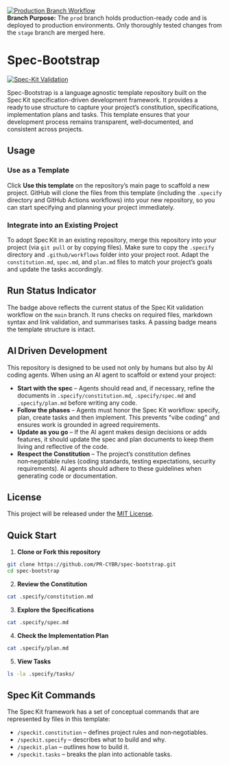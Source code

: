 [![Production Branch Workflow](https://github.com/PR-CYBR/spec-bootstrap/actions/workflows/prod.yml/badge.svg?branch=prod)](https://github.com/PR-CYBR/spec-bootstrap/actions/workflows/prod.yml)  
**Branch Purpose:** The `prod` branch holds production-ready code and is deployed to production environments. Only thoroughly tested changes from the `stage` branch are merged here.
# Spec-Bootstrap  
[![Spec-Kit Validation](https://github.com/PR-CYBR/spec-bootstrap/actions/workflows/spec-kit.yml/badge.svg)](https://github.com/PR-CYBR/spec-bootstrap/actions/workflows/spec-kit.yml)  

Spec-Bootstrap is a language agnostic template repository built on the Spec Kit specification-driven development framework. It provides a ready to use structure to capture your project’s constitution, specifications, implementation plans and tasks. This template ensures that your development process remains transparent, well‑documented, and consistent across projects.  

## Usage  
### Use as a Template  
Click **Use this template** on the repository’s main page to scaffold a new project. GitHub will clone the files from this template (including the `.specify` directory and GitHub Actions workflows) into your new repository, so you can start specifying and planning your project immediately.  

### Integrate into an Existing Project  
To adopt Spec Kit in an existing repository, merge this repository into your project (via `git pull` or by copying files). Make sure to copy the `.specify` directory and `.github/workflows` folder into your project root. Adapt the `constitution.md`, `spec.md`, and `plan.md` files to match your project’s goals and update the tasks accordingly.  

## Run Status Indicator  
The badge above reflects the current status of the Spec Kit validation workflow on the `main` branch. It runs checks on required files, markdown syntax and link validation, and summarises tasks. A passing badge means the template structure is intact.  

## AI Driven Development  
This repository is designed to be used not only by humans but also by AI coding agents. When using an AI agent to scaffold or extend your project:  
- **Start with the spec** – Agents should read and, if necessary, refine the documents in `.specify/constitution.md`, `.specify/spec.md` and `.specify/plan.md` before writing any code.  
- **Follow the phases** – Agents must honor the Spec Kit workflow: specify, plan, create tasks and then implement. This prevents "vibe coding" and ensures work is grounded in agreed requirements.  
- **Update as you go** – If the AI agent makes design decisions or adds features, it should update the spec and plan documents to keep them living and reflective of the code.  
- **Respect the Constitution** – The project’s constitution defines non‑negotiable rules (coding standards, testing expectations, security requirements). AI agents should adhere to these guidelines when generating code or documentation.  

## License  
This project will be released under the [MIT License](LICENSE).  

## Quick Start  
1. **Clone or Fork this repository**  
  ```bash  
  git clone https://github.com/PR-CYBR/spec-bootstrap.git  
  cd spec-bootstrap  
  ```  
2. **Review the Constitution**  
  ```bash  
  cat .specify/constitution.md  
  ```  
3. **Explore the Specifications**  
  ```bash  
  cat .specify/spec.md  
  ```  
4. **Check the Implementation Plan**  
  ```bash  
  cat .specify/plan.md  
  ```  
5. **View Tasks**  
  ```bash  
  ls -la .specify/tasks/  
  ```  

## Spec Kit Commands  
The Spec Kit framework has a set of conceptual commands that are represented by files in this template:  
- `/speckit.constitution` – defines project rules and non‑negotiables.  
- `/speckit.specify` – describes what to build and why.  
- `/speckit.plan` – outlines how to build it.  
- `/speckit.tasks` – breaks the plan into actionable tasks.
